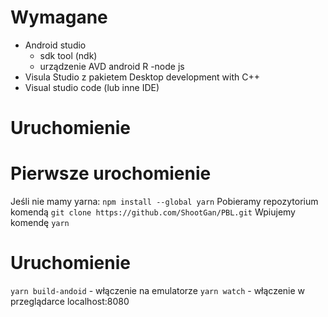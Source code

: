 # Wymagane

- Android studio
  - sdk tool (ndk)
  - urządzenie AVD android R
    -node js
- Visula Studio z pakietem Desktop development with C++
- Visual studio code (lub inne IDE)

# Uruchomienie

# Pierwsze urochomienie

Jeśli nie mamy yarna: `npm install --global yarn`
Pobieramy repozytorium komendą `git clone https://github.com/ShootGan/PBL.git`
Wpiujemy komendę `yarn`

# Uruchomienie

`yarn build-andoid` - włączenie na emulatorze
`yarn watch` - włączenie w przeglądarce localhost:8080
